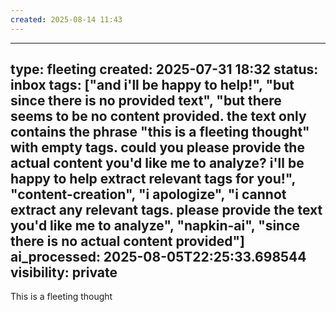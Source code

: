 ```yaml
---
created: 2025-08-14 11:43
---
```

---
type: fleeting
created: 2025-07-31 18:32
status: inbox
tags: ["and i'll be happy to help!", "but since there is no provided text", "but there seems to be no content provided. the text only contains the phrase "this is a fleeting thought" with empty tags. could you please provide the actual content you'd like me to analyze? i'll be happy to help extract relevant tags for you!", "content-creation", "i apologize", "i cannot extract any relevant tags. please provide the text you'd like me to analyze", "napkin-ai", "since there is no actual content provided"]
ai_processed: 2025-08-05T22:25:33.698544
visibility: private
---
This is a fleeting thought